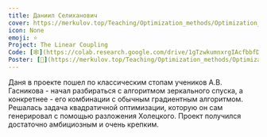 ```yaml
---
title: Даниил Селиханович
cover: https://merkulov.top/Teaching/Optimization_methods/Optimization_methods_______/Лучшие_проекты_по_оптимизации_2018/Даниил_Селиханович/selikhanovych.jpeg
icon: None
emoji: ⭐
Project: The Linear Coupling
Code: [🕸](https://colab.research.google.com/drive/1gTzwkumnxrgIAcfbbfDMC-Qs2otsZmhv#scrollTo=BtL8yFbf5qvc)
Poster: [📎](https://merkulov.top/Teaching/Optimization_methods/Optimization_methods_______/Лучшие_проекты_по_оптимизации_2018/Даниил_Селиханович/selikhanovych_poster.pdf)
---
```


Даня в проекте пошел по классическим стопам учеников А.В. Гасникова - начал разбираться с алгоритмом зеркального спуска, а конкретнее - его комбинации с обычным градиентным алгоритмом. Решалась задача квадратичной оптимизации, которую он сам генерировал с помощью разложения Холецкого. Проект получился достаточно амбициозным и очень крепким.
